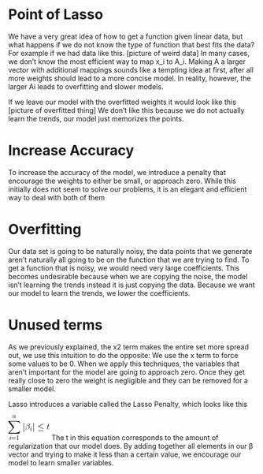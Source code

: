 # Point of Lasso
We have a very great idea of how to get a function given linear data, but what happens if we do not know the type of function that best fits the data?
For example if we had data like this.
[picture of weird data]
In many cases, we don’t know the most efficient way to map x_i to A_i. Making A a larger vector with additional mappings sounds like a tempting idea at first, after all more weights should lead to a more concise model. In reality, however, the larger Ai leads to overfitting and slower models.

If we leave our model with the overfitted weights it would look like this
[picture of overfitted thing]
We don’t like this because we do not actually learn the trends, our model just memorizes the points.

# Increase Accuracy
 To increase the accuracy of the model, we introduce a penalty that encourage the weights to either be small, or approach zero. While this initially does not seem to solve our problems, it is an elegant and efficient way to deal with both of them

# Overfitting
Our data set is going to be naturally noisy, the data points that we generate aren’t naturally all going to be on the function that we are trying to find. To get a function that is noisy, we would need very large coefficients. This becomes undesirable because when we are copying the noise, the model isn’t learning the trends instead it is just copying the data. Because we want our model to learn the trends, we lower the coefficients.

# Unused terms
As we previously explained, the x2 term makes the entire set more spread out, we use this intuition to do the opposite: We use the x term to force some values to be 0. When we apply this techniques, the variables that aren’t important for the model are going to approach zero. Once they get really close to zero the weight is negligible and they can be removed for a smaller model.

Lasso introduces a variable called the Lasso Penalty, which looks like this

<img src="/images/CodeCogsEqn (1).gif">
The t in this equation corresponds to the amount of regularization that our model does. By adding together all elements in our β vector and trying to make it less than a certain value, we encourage our model to learn smaller variables.
